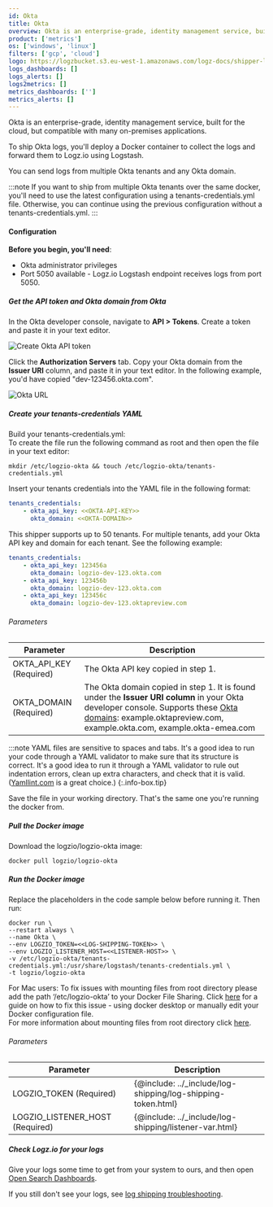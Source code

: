 ```yaml
---
id: Okta
title: Okta
overview: Okta is an enterprise-grade, identity management service, built for the cloud, but compatible with many on-premises applications.
product: ['metrics']
os: ['windows', 'linux']
filters: ['gcp', 'cloud']
logo: https://logzbucket.s3.eu-west-1.amazonaws.com/logz-docs/shipper-logos/aiven-logo.png
logs_dashboards: []
logs_alerts: []
logs2metrics: []
metrics_dashboards: ['']
metrics_alerts: []
---
```


Okta is an enterprise-grade, identity management service, built for the cloud, but compatible with many on-premises applications.

To ship Okta logs,
you'll deploy a Docker container
to collect the logs and forward them to Logz.io using Logstash.

You can send logs from multiple Okta tenants and any Okta domain.

:::note
If you want to ship from multiple Okta tenants over the same docker, you'll need to use the latest configuration using a tenants-credentials.yml file. Otherwise, you can continue using the previous configuration without a tenants-credentials.yml.
:::
 

#### Configuration

**Before you begin, you'll need**:

* Okta administrator privileges
* Port 5050 available - Logz.io Logstash endpoint receives logs from port 5050.

 

##### Get the API token and Okta domain from Okta

In the Okta developer console,
navigate to **API > Tokens**.
Create a token and paste it in your text editor.

![Create Okta API token](https://dytvr9ot2sszz.cloudfront.net/logz-docs/log-shipping/okta-create-token.png)

Click the **Authorization Servers** tab.
Copy your Okta domain from the **Issuer URI** column,
and paste it in your text editor. In the following example, you'd have copied "dev-123456.okta.com".

![Okta URL](https://dytvr9ot2sszz.cloudfront.net/logz-docs/log-shipping/okta-issuer-uri.png)


##### Create your tenants-credentials YAML

Build your tenants-credentials.yml:  
To create the file run the following command as root and then open the file in your text editor:

```
mkdir /etc/logzio-okta && touch /etc/logzio-okta/tenants-credentials.yml
```

Insert your tenants credentials into the YAML file in the following format:

```yml
tenants_credentials:
    - okta_api_key: <<OKTA-API-KEY>>
      okta_domain: <<OKTA-DOMAIN>>
```

This shipper supports up to 50 tenants. For multiple tenants, add your Okta API key and domain for each tenant. See the following example:

```yml
tenants_credentials:
    - okta_api_key: 123456a
      okta_domain: logzio-dev-123.okta.com
    - okta_api_key: 123456b
      okta_domain: logzio-dev-123.okta.com
    - okta_api_key: 123456c
      okta_domain: logzio-dev-123.oktapreview.com
```

###### Parameters

| Parameter | Description |
|---|---|
| OKTA_API_KEY (Required) | The Okta API key copied in step 1. |
| OKTA_DOMAIN (Required) | The Okta domain copied in step 1. It is found under the **Issuer URI column** in your Okta developer console.    Supports these [Okta domains](https://developer.okta.com/docs/guides/find-your-domain/findorg/):    example.oktapreview.com, example.okta.com, example.okta-emea.com |


:::note
YAML files are sensitive to spaces and tabs. It's a good idea to run your code through a YAML validator to make sure that its structure is correct. It's a good idea to run it through a YAML validator to rule out indentation errors, clean up extra characters, and check that it is valid. ([Yamllint.com](http://www.yamllint.com/) is a great choice.)
{:.info-box.tip}
 


Save the file in your working directory. That's the same one you're running the docker from.


##### Pull the Docker image

Download the logzio/logzio-okta image:

```shell
docker pull logzio/logzio-okta
```

##### Run the Docker image

Replace the placeholders in the code sample below before running it. Then run:

```shell
docker run \
--restart always \
--name Okta \
--env LOGZIO_TOKEN=<<LOG-SHIPPING-TOKEN>> \
--env LOGZIO_LISTENER_HOST=<<LISTENER-HOST>> \
-v /etc/logzio-okta/tenants-credentials.yml:/usr/share/logstash/tenants-credentials.yml \
-t logzio/logzio-okta
```

For Mac users: To fix issues with mounting files from root directory please add the path ‘/etc/logzio-okta’ to your Docker File Sharing.
Click [here](https://medium.com/effy-tech/fixing-the-var-folders-error-in-docker-for-mac-v2-2-3-2a40e776132d) for a guide on how to fix this issue - using docker desktop or manually edit your Docker configuration file.  
For more information about mounting files from root directory click [here](https://docs.docker.com/docker-for-mac/osxfs/#namespaces).


###### Parameters

| Parameter | Description |
|---|---|
| LOGZIO_TOKEN (Required) | {@include: ../_include/log-shipping/log-shipping-token.html} |
| LOGZIO_LISTENER_HOST (Required) | {@include: ../_include/log-shipping/listener-var.html}  |


##### Check Logz.io for your logs

Give your logs some time to get from your system to ours, and then open [Open Search Dashboards](https://app.logz.io/#/dashboard/osd).

If you still don't see your logs, see [log shipping troubleshooting]({{site.baseurl}}/user-guide/log-shipping/log-shipping-troubleshooting.html).

 
